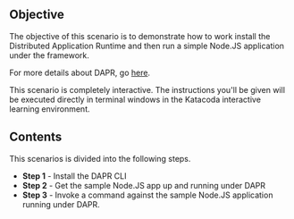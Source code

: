 ## Objective

The objective of this scenario is to demonstrate how to work install the Distributed Application Runtime and then run a simple Node.JS application under the framework.

For more details about DAPR, go [here](https://github.com/dapr).

This scenario is completely interactive. The instructions you'll be given will be executed directly in terminal windows in the Katacoda interactive learning environment.

## Contents

This scenarios is divided into the following steps.

* **Step 1** - Install the DAPR CLI
* **Step 2** - Get the sample Node.JS app up and running under DAPR
* **Step 3** - Invoke a command against the sample Node.JS application running under DAPR.